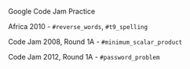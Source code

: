 Google Code Jam Practice

Africa 2010 - `#reverse_words`, `#t9_spelling`

Code Jam 2008, Round 1A - `#minimum_scalar_product`

Code Jam 2012, Round 1A - `#password_problem`